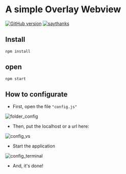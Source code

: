 # A simple Overlay Webview
[![GitHub version](https://badge.fury.io/gh/Naereen%2FStrapDown.js.svg)](https://github.com/Naereen/StrapDown.js) [![saythanks](https://img.shields.io/badge/say-thanks-ff69b4.svg)](https://saythanks.io/to/kennethreitz)

## Install
```shell
npm install
```
## open
```shell
npm start
```
## How to configurate
- First, open the file <code>"config.js"</code>

![folder_config](https://user-images.githubusercontent.com/63224412/85518985-3a5d2380-b5d7-11ea-8eb6-59ef9ab9d67b.jpg)
- Then, put the localhost or a url here:

![config_vs](https://user-images.githubusercontent.com/63224412/85519061-4c3ec680-b5d7-11ea-9f42-4d113ae0d891.jpg)
- Start the application

![config_terminal](https://user-images.githubusercontent.com/63224412/85520502-62e61d00-b5d9-11ea-942b-0bc794fad81f.jpg)

- And, it's done!



